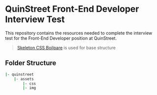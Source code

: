 # QuinStreet Front-End Developer Interview Test

This repository contains the resources needed to complete the interview test for the Front-End Developer position at QuinStreet.
> [Skeleton CSS Boilpare](http://getskeleton.com/) is used for base structure

## Folder Structure  
```bash
|- quinstreet
	|- assets
		|- css
		|- img
```